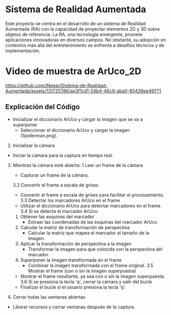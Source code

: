 # Sistema de Realidad Aumentada
Este proyecto se centra en el desarrollo de un sistema de Realidad Aumentada (RA) con la capacidad de proyectar elementos 2D y 3D sobre objetos de referencia. La RA, una tecnología emergente, promete aplicaciones innovadoras en diversos campos. No obstante, su adopción en contextos más allá del entretenimiento se enfrenta a desafíos técnicos y de implementación.

# Video de muestra de ArUco_2D

https://github.com/iNeear/Sistema-de-Realidad-Aumentada/assets/131725786/ae3f1cd1-24b4-46c9-aba0-85439ee49771

## Explicación del Código
- Inicializar el diccionario ArUco y cargar la imagen que se va a superponer
  - Seleccionar el diccionario ArUco y cargar la imagen (Spiderman.png).

2. Inicializar la cámara
  - Iniciar la cámara para la captura en tiempo real.

3. Mientras la cámara esté abierta:
   1 Leer un frame de la cámara
     - Capturar un frame de la cámara.



   3.2 Convertir el frame a escala de grises
     - Convertir el frame a escala de grises para facilitar el procesamiento.
  3.3 Detectar los marcadores ArUco en el frame
     - Utilizar el diccionario ArUco para detectar marcadores en el frame.
  3.4 Si se detecta el marcador ArUco:
     1. Obtener las esquinas del marcador
        - Extraer las coordenadas de las esquinas del marcador ArUco.
     2. Calcular la matriz de transformación de perspectiva
        - Calcular la matriz que mapea el marcador al tamaño de la imagen.
     3. Aplicar la transformación de perspectiva a la imagen
        - Transformar la imagen para que coincida con la perspectiva del marcador.
     4. Superponer la imagen transformada en el frame
        - Combinar la imagen transformada con el frame original.
  3.5 Mostrar el frame (con o sin la imagen superpuesta)
     - Mostrar el frame resultante, ya sea con o sin la imagen superpuesta.
  3.6 Si se presiona la tecla 'q', cerrar la cámara y salir del bucle
     - Finalizar el bucle si el usuario presiona la tecla 'q'.

5. Cerrar todas las ventanas abiertas
  - Liberar recursos y cerrar ventanas después de la captura.
